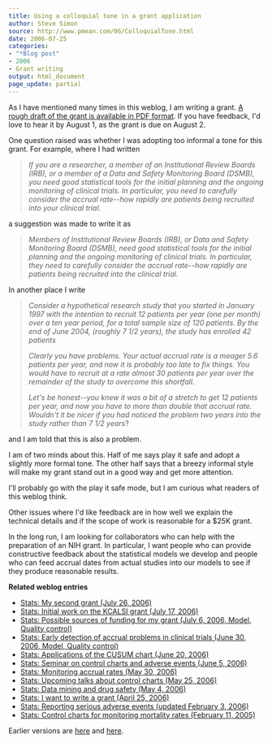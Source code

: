 ```yaml
---
title: Using a colloquial tone in a grant application
author: Steve Simon
source: http://www.pmean.com/06/ColloquialTone.html
date: 2006-07-25
categories:
- "*Blog post"
- 2006
- Grant writing
output: html_document
page_update: partial
---
```


As I have mentioned many times in this weblog, I am writing a grant. [A
rough draft of the grant is available in PDF
format](../00files/AccrualProblems05.pdf). If you have feedback, I'd
love to hear it by August 1, as the grant is due on August 2.

One question raised was whether I was adopting too informal a tone for
this grant. For example, where I had written

> *If you are a researcher, a member of an Institutional Review Boards
> (IRB), or a member of a Data and Safety Monitoring Board (DSMB), you
> need good statistical tools for the initial planning and the ongoing
> monitoring of clinical trials. In particular, you need to carefully
> consider the accrual rate\--how rapidly are patients being recruited
> into your clinical trial.*

a suggestion was made to write it as

> *Members of Institutional Review Boards (IRB), or Data and Safety
> Monitoring Board (DSMB), need good statistical tools for the initial
> planning and the ongoing monitoring of clinical trials. In particular,
> they need to carefully consider the accrual rate\--how rapidly are
> patients being recruited into the clinical trial.*

In another place I write

> *Consider a hypothetical research study that you started in January
> 1997 with the intention to recruit 12 patients per year (one per
> month) over a ten year period, for a total sample size of 120
> patients. By the end of June 2004, (roughly 7 1/2 years), the study
> has enrolled 42 patients*
>
> *Clearly you have problems. Your actual accrual rate is a meager 5.6
> patients per year, and now it is probably too late to fix things. You
> would have to recruit at a rate almost 30 patients per year over the
> remainder of the study to overcome this shortfall.*
>
> *Let's be honest\--you knew it was a bit of a stretch to get 12
> patients per year, and now you have to more than double that accrual
> rate. Wouldn't it be nicer if you had noticed the problem two years
> into the study rather than 7 1/2 years*?

and I am told that this is also a problem.

I am of two minds about this. Half of me says play it safe and adopt a
slightly more formal tone. The other half says that a breezy informal
style will make my grant stand out in a good way and get more attention.

I'll probably go with the play it safe mode, but I am curious what
readers of this weblog think.

Other issues where I'd like feedback are in how well we explain the
technical details and if the scope of work is reasonable for a \$25K
grant.

In the long run, I am looking for collaborators who can help with the
preparation of an NIH grant. In particular, I want people who can
provide constructive feedback about the statistical models we develop
and people who can feed accrual dates from actual studies into our
models to see if they produce reasonable results.

**Related weblog entries**

-   [Stats: My second grant (July 26, 2006)](SecondGrant.html)
-   [Stats: Initial work on the KCALSI grant (July
    17, 2006)](KcalsiGrant.html)
-   [Stats: Possible sources of funding for my grant (July 6, 2006,
    Model, Quality control)](FundingSources.html)
-   [Stats: Early detection of accrual problems in clinical trials (June
    30, 2006, Model, Quality control)](AccrualProblems1.html)
-   [Stats: Applications of the CUSUM chart (June
    20, 2006)](CusumChart.html)
-   [Stats: Seminar on control charts and adverse events (June
    5, 2006)](AdverseEvents1.html)
-   [Stats: Monitoring accrual rates (May
    30, 2006)](AccrualProblems.html)
-   [Stats: Upcoming talks about control charts (May
    25, 2006)](ControlChartsA.html)
-   [Stats: Data mining and drug safety (May 4, 2006)](DataMining.html)
-   [Stats: I want to write a grant (April 25, 2006)](WriteGrant.html)
-   [Stats: Reporting serious adverse events (updated February
    3, 2006)](AdverseEvents.html)
-   [Stats: Control charts for monitoring mortality rates (February
    11, 2005)](http://www.pmean.com/weblog2005/ControlCharts.html)

Earlier versions are [here][sim1] and [here][sim2].

[sim1]: http://www.pmean.com/06/ColloquialTone.html
[sim2]: http://new.pmean.com/ColloquialTone/

